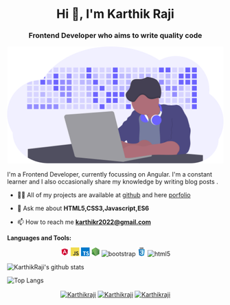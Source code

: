 
<h1 align="center">Hi 👋, I'm Karthik Raji</h1>

<h3 align="center">Frontend Developer who aims to write quality code</h3>

![FrontendDeveloper image](https://raw.githubusercontent.com/karthikraji2020/karthikraji2020/5a6ccd9f52d59c5b8c3310d50bc19c9f1e9b2539/assets/FrontendDeveloper.svg)

I'm a Frontend Developer, currently focussing on Angular. I'm a constant learner and I also occasionally share my knowledge by writing blog posts .

- 👨‍💻 All of my projects are available at [github](github) and here [porfolio](https://karthikraji2020.github.io/)

- 💬 Ask me about **HTML5,CSS3,Javascript,ES6**

- 📫 How to reach me **karthikr2022@gmail.com**


**Languages and Tools:**  

<p align="center"><img src="https://raw.githubusercontent.com/github/explore/80688e429a7d4ef2fca1e82350fe8e3517d3494d/topics/angular/angular.png" alt="angular7" width="20" height="20"/> 
 <img src="https://raw.githubusercontent.com/github/explore/80688e429a7d4ef2fca1e82350fe8e3517d3494d/topics/javascript/javascript.png" alt="javascript" width="20" height="20"/>
 <img height="20" src="https://raw.githubusercontent.com/github/explore/80688e429a7d4ef2fca1e82350fe8e3517d3494d/topics/typescript/typescript.png">
 <img height="20" src="https://raw.githubusercontent.com/github/explore/80688e429a7d4ef2fca1e82350fe8e3517d3494d/topics/nodejs/nodejs.png">
<img src="https://cdn4.iconfinder.com/data/icons/vector-brand-logos/40/Bootstrap-512.png" alt="bootstrap" width="20" height="20"/> 
<img src="https://raw.githubusercontent.com/github/explore/6c6508f34230f0ac0d49e847a326429eefbfc030/topics/css/css.png" alt="css3" width="20" height="20"/>
 <img src="https://image.flaticon.com/icons/png/512/1216/1216733.png" alt="html5" width="20" height="20"/> 
 </p>


![KarthikRaji's github stats](https://github-readme-stats.vercel.app/api?username=karthikraji2020&count_private=true&show_icons=true)


![Top Langs](https://github-readme-stats.vercel.app/api/top-langs/?username=karthikraji2020&hide=java&layout=compact)

<p align="center">
    <a href="https://www.linkedin.com/in/karthik-r-a70001194" target="blank"><img align="center" src="https://cdn.jsdelivr.net/npm/simple-icons@3.0.1/icons/linkedin.svg" alt="Karthikraji" height="20" width="20" /></a>
    <a href="https://www.instagram.com/karthik__raji/" target="blank"><img align="center" src="https://cdn.jsdelivr.net/npm/simple-icons@3.0.1/icons/instagram.svg" alt="Karthikraji" height="20" width="20" /></a>
    <a href="https://dev.to/karthikraji2020" target="blank"><img align="center" src="https://cdn.jsdelivr.net/npm/simple-icons@3.0.1/icons/dev-dot-to.svg" alt="Karthikraji" height="20" width="20" /></a>
</p>

<!--
**karthikraji2020/karthikraji2020** is a ✨ _special_ ✨ repository because its `README.md` (this file) appears on your GitHub profile.

Here are some ideas to get you started:

- 🔭 I’m currently working on ...
- 🌱 I’m currently learning ...
- 👯 I’m looking to collaborate on ...
- 🤔 I’m looking for help with ...
- 💬 Ask me about ...
- 📫 How to reach me: ...
- 😄 Pronouns: ...
- ⚡ Fun fact: ...
-->
